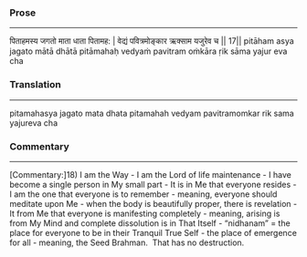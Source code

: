 ### Prose 
 --- 
पिताहमस्य जगतो माता धाता पितामह: |
वेद्यं पवित्रमोङ्कार ऋक्साम यजुरेव च || 17||
pitāham asya jagato mātā dhātā pitāmahaḥ
vedyaṁ pavitram oṁkāra ṛik sāma yajur eva cha

### Translation 
 --- 
pitamahasya jagato mata dhata pitamahah vedyam pavitramomkar rik sama yajureva cha

### Commentary 
 --- 
[Commentary:]18) I am the Way - I am the Lord of life maintenance - I have become a single person in My small part - It is in Me that everyone resides - I am the one that everyone is to remember - meaning, everyone should meditate upon Me - when the body is beautifully proper, there is revelation - It from Me that everyone is manifesting completely - meaning, arising is from My Mind and complete dissolution is in That Itself - “nidhanam” = the place for everyone to be in their Tranquil True Self - the place of emergence for all - meaning, the Seed Brahman.  That has no destruction.